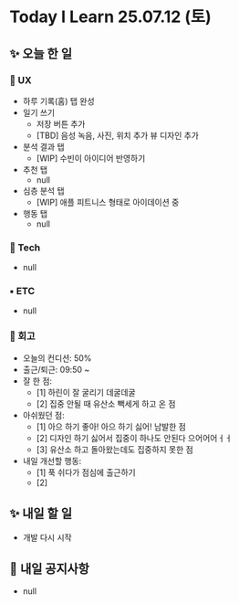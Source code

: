 # Today I Learn 25.07.12 (토)

## ✨ 오늘 한 일
### 🔹 UX
* 하루 기록(홈) 탭 완성
* 일기 쓰기
    * 저장 버튼 추가
    * [TBD] 음성 녹음, 사진, 위치 추가 뷰 디자인 추가
* 분석 결과 탭
    * [WIP] 수빈이 아이디어 반영하기
* 추천 탭
    * null
* 심층 분석 탭
    * [WIP] 애플 피트니스 형태로 아이데이션 중
* 행동 탭
    * null

### 🔸 Tech
 * null

### ▪️ ETC
 * null

### 📍 회고
 * 오늘의 컨디션: 50%
 * 출근/퇴근: 09:50 ~ 
 * 잘 한 점:
    * [1] 하린이 잘 굴리기 데굴데굴
    * [2] 집중 안될 때 유산소 빽세게 하고 온 점
 * 아쉬웠던 점: 
    * [1] 아으 하기 좋아! 아으 하기 싫어! 남발한 점
    * [2] 디자인 하기 싫어서 집중이 하나도 안된다 으어어어ㅓㅓ
    * [3] 유산소 하고 돌아왔는데도 집중하지 못한 점
 * 내일 개선할 행동: 
    * [1] 푹 쉬다가 점심에 출근하기
    * [2] 


## ✨ 내일 할 일
 * 개발 다시 시작


## 📢 내일 공지사항
 * null